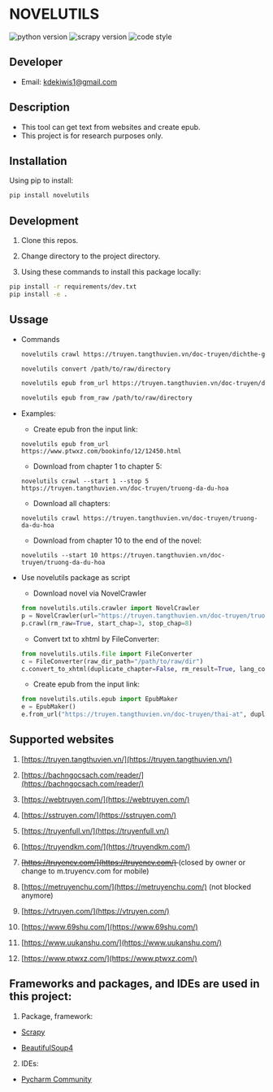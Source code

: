# NOVELUTILS

![python version](https://img.shields.io/badge/python-3.7+-blue) ![scrapy version](https://img.shields.io/badge/scrapy-2.5.1-blue) ![code style](https://img.shields.io/badge/code%20style-black-000000.svg)

## Developer

- Email: kdekiwis1@gmail.com

## Description

- This tool can get text from websites and create epub.
- This project is for research purposes only.

## Installation

Using pip to install:

  ```bash
  pip install novelutils
  ```

## Development

1. Clone this repos.

2. Change directory to the project directory.

3. Using these commands to install this package locally:

```bash
pip install -r requirements/dev.txt
pip install -e .
```

## Ussage

- Commands

  ```bash
  novelutils crawl https://truyen.tangthuvien.vn/doc-truyen/dichthe-gioi-hoan-my

  novelutils convert /path/to/raw/directory

  novelutils epub from_url https://truyen.tangthuvien.vn/doc-truyen/dichthe-gioi-hoan-my

  novelutils epub from_raw /path/to/raw/directory
  ```

- Examples:

    - Create epub fron the input link:

    ```shell
    novelutils epub from_url https://www.ptwxz.com/bookinfo/12/12450.html
    ```

    - Download from chapter 1 to chapter 5:

    ```shell
    novelutils crawl --start 1 --stop 5 https://truyen.tangthuvien.vn/doc-truyen/truong-da-du-hoa
    ```

    - Download all chapters:

    ```shell
    novelutils crawl https://truyen.tangthuvien.vn/doc-truyen/truong-da-du-hoa
    ```

    - Download from chapter 10 to the end of the novel:

    ```shell
    novelutils --start 10 https://truyen.tangthuvien.vn/doc-truyen/truong-da-du-hoa
    ```

- Use novelutils package as script

    - Download novel via NovelCrawler

    ```python
    from novelutils.utils.crawler import NovelCrawler
    p = NovelCrawler(url="https://truyen.tangthuvien.vn/doc-truyen/truong-da-du-hoa")
    p.crawl(rm_raw=True, start_chap=3, stop_chap=8) 
    ```

    - Convert txt to xhtml by FileConverter:

    ```python
    from novelutils.utils.file import FileConverter
    c = FileConverter(raw_dir_path="/path/to/raw/dir")
    c.convert_to_xhtml(duplicate_chapter=False, rm_result=True, lang_code="vi")
    ```

    - Create epub from the input link:

    ```python
    from novelutils.utils.epub import EpubMaker
    e = EpubMaker()
    e.from_url("https://truyen.tangthuvien.vn/doc-truyen/thai-at", duplicate_chapter=False, start=1, stop=-1)
    ```

## Supported websites

1. [https://truyen.tangthuvien.vn/](https://truyen.tangthuvien.vn/)

2. [https://bachngocsach.com/reader/](https://bachngocsach.com/reader/)

3. [https://webtruyen.com/](https://webtruyen.com/)

4. [https://sstruyen.com/](https://sstruyen.com/)

5. [https://truyenfull.vn/](https://truyenfull.vn/)

6. [https://truyendkm.com/](https://truyendkm.com/)

7. <del> [https://truyencv.com/](https://truyencv.com/) </del> (closed by owner or change to m.truyencv.com for mobile)

8. [https://metruyenchu.com/](https://metruyenchu.com/) (not blocked anymore)

9. [https://vtruyen.com/](https://vtruyen.com/)

10. [https://www.69shu.com/](https://www.69shu.com/)

11. [https://www.uukanshu.com/](https://www.uukanshu.com/)

12. [https://www.ptwxz.com/](https://www.ptwxz.com/)

## Frameworks and packages, and IDEs are used in this project:

1. Package, framework:

- [Scrapy](https://scrapy.org/)

- [BeautifulSoup4](https://www.crummy.com/software/BeautifulSoup/)

2. IDEs:

- [Pycharm Community](https://www.jetbrains.com/pycharm/download)